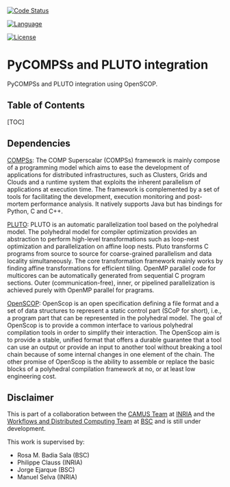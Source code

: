 <!-- Automatic builds status -->
<!-- [![Build Status](https://travis-ci.org/XX)](https://travis-ci.org/XX) -->

<!-- Test coverage status -->
<!-- [![Coverage Status](https://codecov.io/github/XX)](https://codecov.io/github/XX) -->

<!-- Code Status -->
[![Code Status](https://api.codacy.com/project/badge/Grade/d9a02acdf3ad4213b4932b5441201101)](https://www.codacy.com/app/cristianrcv/pycompss-pluto?utm_source=github.com&amp;utm_medium=referral&amp;utm_content=cristianrcv/pycompss-pluto&amp;utm_campaign=Badge_Grade)

<!-- Maven central packages version -->
<!-- [![Maven Central](https://maven-badges.herokuapp.com/maven-central/XX)](https://maven-badges.herokuapp.com/maven-central/XX) -->

<!-- Dependencies update status -->
<!-- [![Dependency Status](https://www.versioneye.com/user/projects/59f6fd4c0fb24f1f1f38c653/badge.svg?style=flat-square)](https://www.versioneye.com/user/projects/59f6fd4c0fb24f1f1f38c653) -->

<!-- Java DOC status -->
<!-- [![Javadocs](http://javadoc.io/badge/XX.svg)](http://javadoc.io/doc/XX) -->

<!-- Main Repository language -->
[![Language](https://img.shields.io/badge/language-python-brightgreen.svg)](https://img.shields.io/badge/language-python-brightgreen.svg)

<!-- Repository License -->
[![License](https://img.shields.io/badge/License-Apache%202.0-blue.svg)](https://github.com/cristianrcv/pycompss-pluto/blob/master/LICENSE)


PyCOMPSs and PLUTO integration
=============================

PyCOMPSs and PLUTO integration using OpenSCOP.

## Table of Contents

[TOC]


## Dependencies

[COMPSs][1]: The COMP Superscalar (COMPSs) framework is mainly compose of a programming model which aims to ease the development of applications for distributed infrastructures, such as Clusters, Grids and Clouds and a runtime system that exploits the inherent parallelism of applications at execution time. The framework is complemented by a set of tools for facilitating the development, execution monitoring and post-mortem performance analysis. It natively supports Java but has bindings for Python, C and C++. 

[PLUTO][2]: PLUTO is an automatic parallelization tool based on the polyhedral model. The polyhedral model for compiler optimization provides an abstraction to perform high-level transformations such as loop-nest optimization and parallelization on affine loop nests. Pluto transforms C programs from source to source for coarse-grained parallelism and data locality simultaneously. The core transformation framework mainly works by finding affine transformations for efficient tiling. OpenMP parallel code for multicores can be automatically generated from sequential C program sections. Outer (communication-free), inner, or pipelined parallelization is achieved purely with OpenMP parallel for pragrams.

[OpenSCOP][3]: OpenScop is an open specification defining a file format and a set of data structures to represent a static control part (SCoP for short), i.e., a program part that can be represented in the polyhedral model. The goal of OpenScop is to provide a common interface to various polyhedral compilation tools in order to simplify their interaction. The OpenScop aim is to provide a stable, unified format that offers a durable guarantee that a tool can use an output or provide an input to another tool without breaking a tool chain because of some internal changes in one element of the chain. The other promise of OpenScop is the ability to assemble or replace the basic blocks of a polyhedral compilation framework at no, or at least low engineering cost.


## Disclaimer

This is part of a collaboration between the [CAMUS Team][4] at [INRIA][5] and the [Workflows and Distributed Computing Team][6] at [BSC][7] and is still under development. 

This work is supervised by:
- Rosa M. Badia Sala (BSC)
- Philippe Clauss (INRIA)
- Jorge Ejarque (BSC)
- Manuel Selva (INRIA)

[1]: https://compss.bsc.es
[2]: http://pluto-compiler.sourceforge.net/
[3]: http://icps.u-strasbg.fr/people/bastoul/public_html/development/openscop/
[4]: https://www.inria.fr/en/teams/camus
[5]: https://www.inria.fr/
[6]: https://www.bsc.es/discover-bsc/organisation/scientific-structure/workflows-and-distributed-computing
[7]: https://www.bsc.es/

